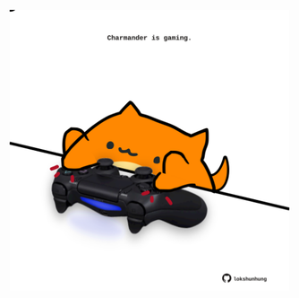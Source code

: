 <!-- built at 26/10/2023, 09:00:57 UTC -->
<p align="center">
  <img width="500" height="500" src="./ReadmeImage.svg">
</p>
